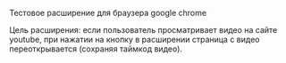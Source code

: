 Тестовое расширение для браузера google chrome

Цель расширения: если пользователь просматривает видео на сайте youtube, при нажатии на кнопку в расширении страница
с видео переоткрывается (сохраняя таймкод видео).
